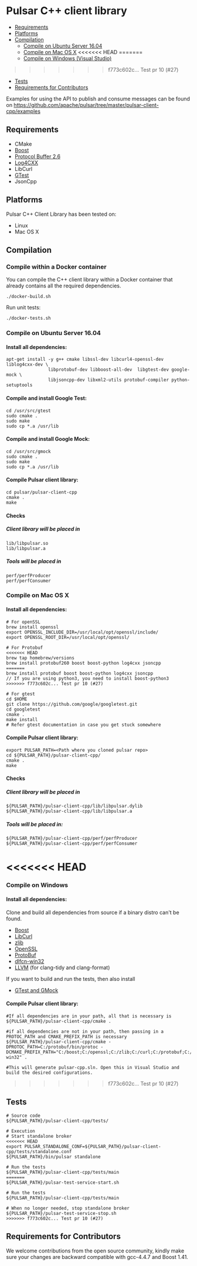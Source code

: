 <!--

    Licensed to the Apache Software Foundation (ASF) under one
    or more contributor license agreements.  See the NOTICE file
    distributed with this work for additional information
    regarding copyright ownership.  The ASF licenses this file
    to you under the Apache License, Version 2.0 (the
    "License"); you may not use this file except in compliance
    with the License.  You may obtain a copy of the License at

      http://www.apache.org/licenses/LICENSE-2.0

    Unless required by applicable law or agreed to in writing,
    software distributed under the License is distributed on an
    "AS IS" BASIS, WITHOUT WARRANTIES OR CONDITIONS OF ANY
    KIND, either express or implied.  See the License for the
    specific language governing permissions and limitations
    under the License.

-->

# Pulsar C++ client library
<!-- TOC depthFrom:2 depthTo:3 withLinks:1 updateOnSave:1 orderedList:0 -->

- [Requirements](#requirements)
- [Platforms](#platforms)
- [Compilation](#compilation)
	- [Compile on Ubuntu Server 16.04](#compile-on-ubuntu-server-1604)
	- [Compile on Mac OS X](#compile-on-mac-os-x)
<<<<<<< HEAD
=======
	- [Compile on Windows (Visual Studio)](#compile-on-windows)
>>>>>>> f773c602c... Test pr 10 (#27)
- [Tests](#tests)
- [Requirements for Contributors](#requirements-for-contributors)

<!-- /TOC -->
Examples for using the API to publish and consume messages can be found on
https://github.com/apache/pulsar/tree/master/pulsar-client-cpp/examples

## Requirements

 * CMake
 * [Boost](http://www.boost.org/)
 * [Protocol Buffer 2.6](https://developers.google.com/protocol-buffers/)
 * [Log4CXX](https://logging.apache.org/log4cxx)
 * LibCurl
 * [GTest](https://github.com/google/googletest)
 * JsonCpp


## Platforms

Pulsar C++ Client Library has been tested on:

* Linux
* Mac OS X

## Compilation

### Compile within a Docker container

You can compile the C++ client library within a Docker container that already
contains all the required dependencies.

```shell
./docker-build.sh
```

Run unit tests:
```shell
./docker-tests.sh
```

### Compile on Ubuntu Server 16.04

#### Install all dependencies:

```shell
apt-get install -y g++ cmake libssl-dev libcurl4-openssl-dev liblog4cxx-dev \
                libprotobuf-dev libboost-all-dev  libgtest-dev google-mock \
                libjsoncpp-dev libxml2-utils protobuf-compiler python-setuptools
```

#### Compile and install Google Test:

```shell
cd /usr/src/gtest
sudo cmake .
sudo make
sudo cp *.a /usr/lib
```


#### Compile and install Google Mock:

```shell
cd /usr/src/gmock
sudo cmake .
sudo make
sudo cp *.a /usr/lib
```


#### Compile Pulsar client library:

```shell
cd pulsar/pulsar-client-cpp
cmake .
make
```

#### Checks
##### Client library will be placed in
```
lib/libpulsar.so
lib/libpulsar.a
```

##### Tools will be placed in

```
perf/perfProducer
perf/perfConsumer
```

### Compile on Mac OS X

#### Install all dependencies:
```shell
# For openSSL
brew install openssl
export OPENSSL_INCLUDE_DIR=/usr/local/opt/openssl/include/
export OPENSSL_ROOT_DIR=/usr/local/opt/openssl/

# For Protobuf
<<<<<<< HEAD
brew tap homebrew/versions
brew install protobuf260 boost boost-python log4cxx jsoncpp
=======
brew install protobuf boost boost-python log4cxx jsoncpp
// If you are using python3, you need to install boost-python3
>>>>>>> f773c602c... Test pr 10 (#27)

# For gtest
cd $HOME
git clone https://github.com/google/googletest.git
cd googletest
cmake .
make install
# Refer gtest documentation in case you get stuck somewhere
```

#### Compile Pulsar client library:
```shell
export PULSAR_PATH=<Path where you cloned pulsar repo>
cd ${PULSAR_PATH}/pulsar-client-cpp/
cmake .
make
```

#### Checks
##### Client library will be placed in
```
${PULSAR_PATH}/pulsar-client-cpp/lib/libpulsar.dylib
${PULSAR_PATH}/pulsar-client-cpp/lib/libpulsar.a
```

##### Tools will be placed in:

```
${PULSAR_PATH}/pulsar-client-cpp/perf/perfProducer
${PULSAR_PATH}/pulsar-client-cpp/perf/perfConsumer
```

<<<<<<< HEAD
=======
### Compile on Windows

#### Install all dependencies:

Clone and build all dependencies from source if a binary distro can't be found.

- [Boost](https://github.com/boostorg/boost)
- [LibCurl](https://github.com/curl/curl)
- [zlib](https://github.com/madler/zlib)
- [OpenSSL](https://github.com/openssl/openssl)
- [ProtoBuf](https://github.com/protocolbuffers/protobuf)
- [dlfcn-win32](https://github.com/dlfcn-win32/dlfcn-win32)
- [LLVM](https://llvm.org/builds/) (for clang-tidy and clang-format)

If you want to build and run the tests, then also install
- [GTest and GMock](https://github.com/google/googletest)

#### Compile Pulsar client library:

```shell
#If all dependencies are in your path, all that is necessary is
${PULSAR_PATH}/pulsar-client-cpp/cmake .

#if all dependencies are not in your path, then passing in a PROTOC_PATH and CMAKE_PREFIX_PATH is necessary
${PULSAR_PATH}/pulsar-client-cpp/cmake -DPROTOC_PATH=C:/protobuf/bin/protoc -DCMAKE_PREFIX_PATH="C:/boost;C:/openssl;C:/zlib;C:/curl;C:/protobuf;C:/googletest;C:/dlfcn-win32" .

#This will generate pulsar-cpp.sln. Open this in Visual Studio and build the desired configurations.
```


>>>>>>> f773c602c... Test pr 10 (#27)
## Tests
```shell
# Source code
${PULSAR_PATH}/pulsar-client-cpp/tests/

# Execution
# Start standalone broker
<<<<<<< HEAD
export PULSAR_STANDALONE_CONF=${PULSAR_PATH}/pulsar-client-cpp/tests/standalone.conf
${PULSAR_PATH}/bin/pulsar standalone

# Run the tests
${PULSAR_PATH}/pulsar-client-cpp/tests/main
=======
${PULSAR_PATH}/pulsar-test-service-start.sh

# Run the tests
${PULSAR_PATH}/pulsar-client-cpp/tests/main

# When no longer needed, stop standalone broker
${PULSAR_PATH}/pulsar-test-service-stop.sh
>>>>>>> f773c602c... Test pr 10 (#27)
```

## Requirements for Contributors
We welcome contributions from the open source community, kindly make sure your changes are backward compatible with gcc-4.4.7 and Boost 1.41.
